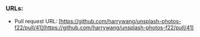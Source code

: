 ### URLs:
- Pull request URL: [https://github.com/harrywang/unsplash-photos-f22/pull/41](https://github.com/harrywang/unsplash-photos-f22/pull/41)